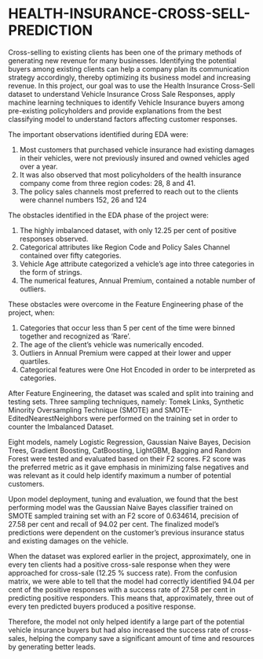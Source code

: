 # HEALTH-INSURANCE-CROSS-SELL-PREDICTION
Cross-selling to existing clients has been one of the primary methods of generating new
revenue for many businesses. Identifying the potential buyers among existing clients can
help a company plan its communication strategy accordingly, thereby optimizing its
business model and increasing revenue.
In this project, our goal was to use the Health Insurance Cross-Sell dataset to understand
Vehicle Insurance Cross Sale Responses, apply machine learning techniques to identify
Vehicle Insurance buyers among pre-existing policyholders and provide explanations from
the best classifying model to understand factors affecting customer responses.

The important observations identified during EDA were:
1. Most customers that purchased vehicle insurance had existing damages in their
vehicles, were not previously insured and owned vehicles aged over a year.
2. It was also observed that most policyholders of the health insurance company come
from three region codes: 28, 8 and 41.
3. The policy sales channels most preferred to reach out to the clients were channel
numbers 152, 26 and 124

The obstacles identified in the EDA phase of the project were:
1. The highly imbalanced dataset, with only 12.25 per cent of positive responses
observed.
2. Categorical attributes like Region Code and Policy Sales Channel contained over fifty
categories.
3. Vehicle Age attribute categorized a vehicle’s age into three categories in the form of
strings.
4. The numerical features, Annual Premium, contained a notable number of outliers.

These obstacles were overcome in the Feature Engineering phase of the project, when:
1. Categories that occur less than 5 per cent of the time were binned together and
recognized as ‘Rare’.
2. The age of the client’s vehicle was numerically encoded.
3. Outliers in Annual Premium were capped at their lower and upper quartiles.
4. Categorical features were One Hot Encoded in order to be interpreted as categories.

After Feature Engineering, the dataset was scaled and split into training and testing sets.
Three sampling techniques, namely: Tomek Links, Synthetic Minority Oversampling
Technique (SMOTE) and SMOTE-EditedNearestNeighbors were performed on the training
set in order to counter the Imbalanced Dataset.

Eight models, namely Logistic Regression, Gaussian Naive Bayes, Decision Trees,
Gradient Boosting, CatBoosting, LightGBM, Bagging and Random Forest were tested and
evaluated based on their F2 scores. F2 score was the preferred metric as it gave emphasis
in minimizing false negatives and was relevant as it could help identify maximum
a number of potential customers.

Upon model deployment, tuning and evaluation, we found that the best performing model
was the Gaussian Naive Bayes classifier trained on SMOTE sampled training set with an
F2 score of 0.634614, precision of 27.58 per cent and recall of 94.02 per cent. The finalized
model’s predictions were dependent on the customer’s previous insurance status and
existing damages on the vehicle.

When the dataset was explored earlier in the project, approximately, one in every ten
clients had a positive cross-sale response when they were approached for cross-sale
(12.25 % success rate). From the confusion matrix, we were able to tell that the model
had correctly identified 94.04 per cent of the positive responses with a success rate of
27.58 per cent in predicting positive responders. This means that, approximately, three out
of every ten predicted buyers produced a positive response.

Therefore, the model not only helped identify a large part of the potential vehicle insurance
buyers but had also increased the success rate of cross-sales, helping the company save
a significant amount of time and resources by generating better leads.
